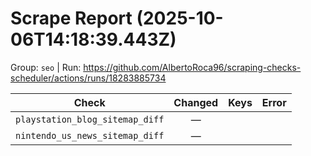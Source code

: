 # Scrape Report (2025-10-06T14:18:39.443Z)

Group: `seo`  |  Run: https://github.com/AlbertoRoca96/scraping-checks-scheduler/actions/runs/18283885734

| Check | Changed | Keys | Error |
|---|:---:|:--|:--|
| `playstation_blog_sitemap_diff` | — |  |  |
| `nintendo_us_news_sitemap_diff` | — |  |  |
